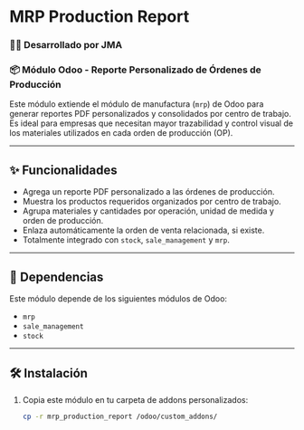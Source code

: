 # MRP Production Report

### 👨‍💻 Desarrollado por **JMA**

### 📦 Módulo Odoo - Reporte Personalizado de Órdenes de Producción

Este módulo extiende el módulo de manufactura (`mrp`) de Odoo para generar reportes PDF personalizados y consolidados por centro de trabajo. Es ideal para empresas que necesitan mayor trazabilidad y control visual de los materiales utilizados en cada orden de producción (OP).

---

## ✨ Funcionalidades

- Agrega un reporte PDF personalizado a las órdenes de producción.
- Muestra los productos requeridos organizados por centro de trabajo.
- Agrupa materiales y cantidades por operación, unidad de medida y orden de producción.
- Enlaza automáticamente la orden de venta relacionada, si existe.
- Totalmente integrado con `stock`, `sale_management` y `mrp`.

---

## 🧩 Dependencias

Este módulo depende de los siguientes módulos de Odoo:

- `mrp`
- `sale_management`
- `stock`

---

## 🛠 Instalación

1. Copia este módulo en tu carpeta de addons personalizados:
   ```bash
   cp -r mrp_production_report /odoo/custom_addons/

